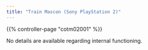 ```yaml
---
title: "Train Mascon (Sony PlayStation 2)"
---
```


{{% controller-page "cotm02001" %}}

No details are available regarding internal functioning.
